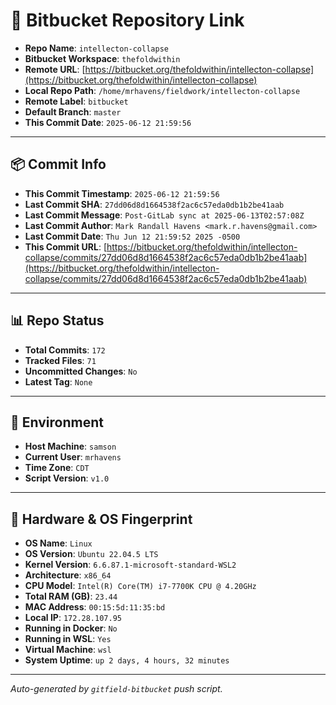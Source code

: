 # 🔗 Bitbucket Repository Link

- **Repo Name**: `intellecton-collapse`
- **Bitbucket Workspace**: `thefoldwithin`
- **Remote URL**: [https://bitbucket.org/thefoldwithin/intellecton-collapse](https://bitbucket.org/thefoldwithin/intellecton-collapse)
- **Local Repo Path**: `/home/mrhavens/fieldwork/intellecton-collapse`
- **Remote Label**: `bitbucket`
- **Default Branch**: `master`
- **This Commit Date**: `2025-06-12 21:59:56`

---

## 📦 Commit Info

- **This Commit Timestamp**: `2025-06-12 21:59:56`
- **Last Commit SHA**: `27dd06d8d1664538f2ac6c57eda0db1b2be41aab`
- **Last Commit Message**: `Post-GitLab sync at 2025-06-13T02:57:08Z`
- **Last Commit Author**: `Mark Randall Havens <mark.r.havens@gmail.com>`
- **Last Commit Date**: `Thu Jun 12 21:59:52 2025 -0500`
- **This Commit URL**: [https://bitbucket.org/thefoldwithin/intellecton-collapse/commits/27dd06d8d1664538f2ac6c57eda0db1b2be41aab](https://bitbucket.org/thefoldwithin/intellecton-collapse/commits/27dd06d8d1664538f2ac6c57eda0db1b2be41aab)

---

## 📊 Repo Status

- **Total Commits**: `172`
- **Tracked Files**: `71`
- **Uncommitted Changes**: `No`
- **Latest Tag**: `None`

---

## 🧭 Environment

- **Host Machine**: `samson`
- **Current User**: `mrhavens`
- **Time Zone**: `CDT`
- **Script Version**: `v1.0`

---

## 🧬 Hardware & OS Fingerprint

- **OS Name**: `Linux`
- **OS Version**: `Ubuntu 22.04.5 LTS`
- **Kernel Version**: `6.6.87.1-microsoft-standard-WSL2`
- **Architecture**: `x86_64`
- **CPU Model**: `Intel(R) Core(TM) i7-7700K CPU @ 4.20GHz`
- **Total RAM (GB)**: `23.44`
- **MAC Address**: `00:15:5d:11:35:bd`
- **Local IP**: `172.28.107.95`
- **Running in Docker**: `No`
- **Running in WSL**: `Yes`
- **Virtual Machine**: `wsl`
- **System Uptime**: `up 2 days, 4 hours, 32 minutes`

---

_Auto-generated by `gitfield-bitbucket` push script._
